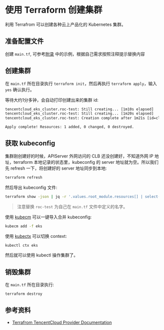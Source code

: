 # 使用 Terraform 创建集群

利用 Terrafrom 可以创建各种云上产品化的 Kubernetes 集群。

## 准备配置文件

创建 `main.tf`, 可参考[附录](../appendix/terraform) 中的示例，根据自己需求按照注释提示替换内容

## 创建集群

在 `main.tf` 所在目录执行 `terraform init`，然后再执行 `terraform apply`，输入 `yes` 确认执行。

等待大约1分多钟，会自动打印创建出来的集群 id:

```txt
tencentcloud_eks_cluster.roc-test: Still creating... [1m10s elapsed]
tencentcloud_eks_cluster.roc-test: Still creating... [1m20s elapsed]
tencentcloud_eks_cluster.roc-test: Creation complete after 1m21s [id=cls-4d2qxcs5]

Apply complete! Resources: 1 added, 0 changed, 0 destroyed.
```

## 获取 kubeconfig

集群刚创建好的时候，APIServer 外网访问的 CLB 还没创建好，不知道外网 IP 地址，terraform 本地记录的状态里，kubeconfig 的 server 地址就为空。所以我们先 refresh 一下，将创建好的 server 地址同步到本地:

```bash
terraform refresh
```

然后导出 kubeconfig 文件:

```bash
terraform show -json | jq -r '.values.root_module.resources[] | select(.address | test("tencentcloud_eks_cluster.roc-test")) | .values.kube_config' > eks
```

> 注意替换 `roc-test` 为自己在 `main.tf` 文件中定义的名字。

使用 [kubecm](../trick/kubectl/merge-kubeconfig-with-kubecm.md) 可以一键导入合并 kubeconfig:

```bash
kubecm add -f eks
```

使用 [kubectx](../trick/kubectl/quick-switch-with-kubectx.md) 可以切换 context:

```bash
kubectl ctx eks
```

然后就可以使用 kubectl 操作集群了。

## 销毁集群

在 `main.tf` 所在目录执行:

```bash
terraform destroy
```

## 参考资料

* [Terrafrom TencentCloud Provider Documentation](https://registry.terraform.io/providers/tencentcloudstack/tencentcloud/latest/docs)

